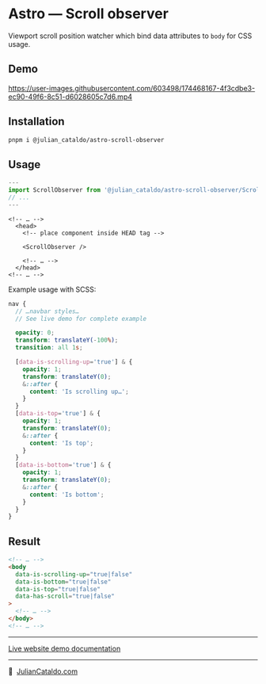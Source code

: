 # Astro — Scroll observer

Viewport scroll position watcher which bind data attributes to `body` for CSS usage.

## Demo

https://user-images.githubusercontent.com/603498/174468167-4f3cdbe3-ec90-49f6-8c51-d6028605c7d6.mp4

## Installation

```sh
pnpm i @julian_cataldo/astro-scroll-observer
```

## Usage

```ts
---
import ScrollObserver from '@julian_cataldo/astro-scroll-observer/Scroll/Observer.astro';
// ...
---
```

```tsx
<!-- … -->
  <head>
    <!-- place component inside HEAD tag -->

    <ScrollObserver />

    <!-- … -->
  </head>
<!-- … -->
```

Example usage with SCSS:

```scss
nav {
  // …navbar styles…
  // See live demo for complete example

  opacity: 0;
  transform: translateY(-100%);
  transition: all 1s;

  [data-is-scrolling-up='true'] & {
    opacity: 1;
    transform: translateY(0);
    &::after {
      content: 'Is scrolling up…';
    }
  }
  [data-is-top='true'] & {
    opacity: 1;
    transform: translateY(0);
    &::after {
      content: 'Is top';
    }
  }
  [data-is-bottom='true'] & {
    opacity: 1;
    transform: translateY(0);
    &::after {
      content: 'Is bottom';
    }
  }
}
```

## Result

```html
<!-- … -->
<body
  data-is-scrolling-up="true|false"
  data-is-bottom="true|false"
  data-is-top="true|false"
  data-has-scroll="true|false"
>
  <!-- … -->
</body>
<!-- … -->
```

---

[Live website demo documentation](../../demo)

---

🔗  [JulianCataldo.com](https://www.juliancataldo.com/)
